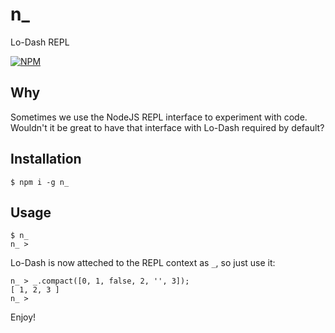 # n_

Lo-Dash REPL

[![NPM](https://nodei.co/npm/n_.png?downloads=true)](https://nodei.co/npm/n_/)

## Why
Sometimes we use the NodeJS REPL interface to experiment with code.
Wouldn't it be great to have that interface with Lo-Dash required by default?

## Installation

```shell
$ npm i -g n_
```

## Usage

```shell
$ n_
n_ >
```

Lo-Dash is now atteched to the REPL context as `_`, so just use it:

```shell
n_ > _.compact([0, 1, false, 2, '', 3]);
[ 1, 2, 3 ]
n_ >
```

Enjoy!

